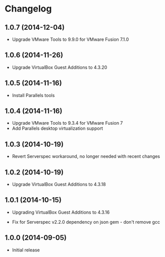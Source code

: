 # Changelog

## 1.0.7 (2014-12-04)

* Upgrade VMware Tools to 9.9.0 for VMware Fusion 7.1.0

## 1.0.6 (2014-11-26)

* Upgrade VirtualBox Guest Additions to 4.3.20

## 1.0.5 (2014-11-16)

* Install Parallels tools

## 1.0.4 (2014-11-16)

* Upgrade VMware Tools to 9.3.4 for VMware Fusion 7
* Add Parallels desktop virtualization support

## 1.0.3 (2014-10-19)

* Revert Serverspec workaround, no longer needed with recent changes

## 1.0.2 (2014-10-19)

* Upgrade VirtualBox Guest Additions to 4.3.18

## 1.0.1 (2014-10-15)

* Upgrading VirtualBox Guest Additions to 4.3.16

* Fix for Serverspec v2.2.0 dependency on json gem - don't remove gcc

## 1.0.0 (2014-09-05)

* Initial release

